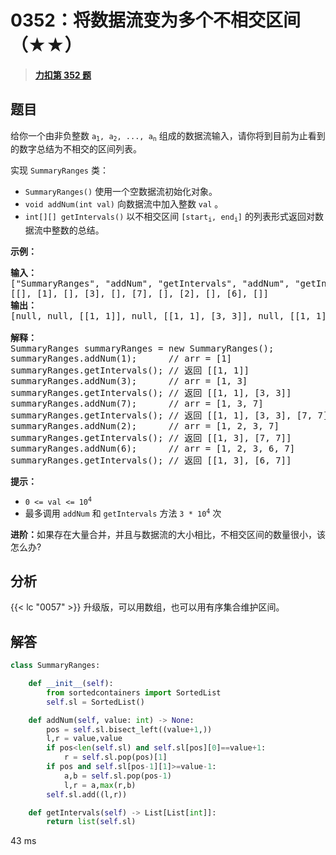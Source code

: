 # 0352：将数据流变为多个不相交区间（★★）


> <u>**[力扣第 352 题](https://leetcode.cn/problems/data-stream-as-disjoint-intervals/)**</u>

## 题目

<p> 给你一个由非负整数 <code>a<sub>1</sub>, a<sub>2</sub>, ..., a<sub>n</sub></code> 组成的数据流输入，请你将到目前为止看到的数字总结为不相交的区间列表。</p>

<p>实现 <code>SummaryRanges</code> 类：</p>

<div class="original__bRMd">
<div>
<ul>
<li><code>SummaryRanges()</code> 使用一个空数据流初始化对象。</li>
<li><code>void addNum(int val)</code> 向数据流中加入整数 <code>val</code> 。</li>
<li><code>int[][] getIntervals()</code> 以不相交区间 <code>[start<sub>i</sub>, end<sub>i</sub>]</code> 的列表形式返回对数据流中整数的总结。</li>
</ul>



<p><strong>示例：</strong></p>

<pre>
<strong>输入：</strong>
["SummaryRanges", "addNum", "getIntervals", "addNum", "getIntervals", "addNum", "getIntervals", "addNum", "getIntervals", "addNum", "getIntervals"]
[[], [1], [], [3], [], [7], [], [2], [], [6], []]
<strong>输出：</strong>
[null, null, [[1, 1]], null, [[1, 1], [3, 3]], null, [[1, 1], [3, 3], [7, 7]], null, [[1, 3], [7, 7]], null, [[1, 3], [6, 7]]]

<strong>解释：</strong>
SummaryRanges summaryRanges = new SummaryRanges();
summaryRanges.addNum(1);      // arr = [1]
summaryRanges.getIntervals(); // 返回 [[1, 1]]
summaryRanges.addNum(3);      // arr = [1, 3]
summaryRanges.getIntervals(); // 返回 [[1, 1], [3, 3]]
summaryRanges.addNum(7);      // arr = [1, 3, 7]
summaryRanges.getIntervals(); // 返回 [[1, 1], [3, 3], [7, 7]]
summaryRanges.addNum(2);      // arr = [1, 2, 3, 7]
summaryRanges.getIntervals(); // 返回 [[1, 3], [7, 7]]
summaryRanges.addNum(6);      // arr = [1, 2, 3, 6, 7]
summaryRanges.getIntervals(); // 返回 [[1, 3], [6, 7]]
</pre>



<p><strong>提示：</strong></p>

<ul>
<li><code>0 &lt;= val &lt;= 10<sup>4</sup></code></li>
<li>最多调用 <code>addNum</code> 和 <code>getIntervals</code> 方法 <code>3 * 10<sup>4</sup></code> 次</li>
</ul>
</div>
</div>



<p><strong>进阶：</strong>如果存在大量合并，并且与数据流的大小相比，不相交区间的数量很小，该怎么办?</p>


## 分析

 {{< lc "0057" >}} 升级版，可以用数组，也可以用有序集合维护区间。


## 解答

```python
class SummaryRanges:

    def __init__(self):
        from sortedcontainers import SortedList
        self.sl = SortedList()

    def addNum(self, value: int) -> None:
        pos = self.sl.bisect_left((value+1,))
        l,r = value,value
        if pos<len(self.sl) and self.sl[pos][0]==value+1:
            r = self.sl.pop(pos)[1]
        if pos and self.sl[pos-1][1]>=value-1:
            a,b = self.sl.pop(pos-1)
            l,r = a,max(r,b)
        self.sl.add((l,r))

    def getIntervals(self) -> List[List[int]]:
        return list(self.sl)
```
43 ms

